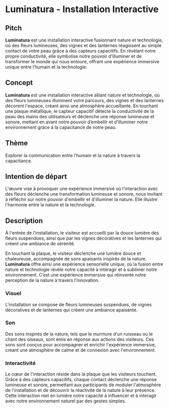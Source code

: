 # Luminatura - Installation Interactive

## Pitch

**Luminatura** est une installation interactive fusionnant nature et technologie, où des fleurs lumineuses, des vignes et des lanternes réagissent au simple contact de votre peau grâce à des capteurs capacitifs. En révélant notre propre conductivité, elle symbolise notre pouvoir d’illuminer et de transformer le monde qui nous entoure, offrant une expérience immersive unique entre l’humain et la technologie.

## Concept

**Luminatura** est une installation interactive alliant nature et technologie, où des fleurs lumineuses illuminent votre parcours, des vignes et des lanternes décorent l'espace, créant ainsi une atmosphère accueillante. En touchant une plaque métallique, le capteur capacitif détecte la conductivité de la peau des mains des utilisateurs et déclenche une réponse lumineuse et sonore, mettant en avant notre pouvoir d’embellir et d’illuminer notre environnement grâce à la capacitance de notre peau.

## Thème

Explorer la communication entre l’humain et la nature à travers la capacitance.

## Intention de départ

L'œuvre vise à provoquer une expérience immersive où l'interaction avec des fleurs déclenche une transformation lumineuse et sonore, nous invitant à réfléchir sur notre pouvoir d'embellir et d'illuminer la nature. Elle illustre l'harmonie entre la nature et la technologie.

## Description

À l'entrée de l'installation, le visiteur est accueilli par la douce lumière des fleurs suspendues, ainsi que par les vignes décoratives et les lanternes qui créent une ambiance de sérénité.  

En touchant la plaque, le visiteur déclenche une lumière douce et chaleureuse, accompagnée de sons apaisants inspirés de la nature. **Luminatura** offre ainsi une expérience sensorielle unique, où la fusion entre nature et technologie révèle notre capacité à interagir et à sublimer notre environnement. C’est une expérience immersive qui réinvente notre perception de la nature à travers l’innovation.

### Visuel

L'installation se compose de fleurs lumineuses suspendues, de vignes décoratives et de lanternes qui créent une ambiance apaisante.

### Son

Des sons inspirés de la nature, tels que le murmure d'un ruisseau ou le chant des oiseaux, sont émis en réponse aux actions des visiteurs. Ces sons sont conçus pour accompagner et enrichir l'expérience immersive, créant une atmosphère de calme et de connexion avec l'environnement.

### Interactivité

Le cœur de l'interaction réside dans la plaque que les visiteurs touchent. Grâce à des capteurs capacitifs, chaque contact déclenche une réponse lumineuse et sonore, permettant aux participants de moduler l'atmosphère de l'installation et de découvrir la réactivité de la nature à leur présence. Cette interaction met en lumière notre capacité à influencer et à interagir avec notre environnement naturel par des gestes simples.

